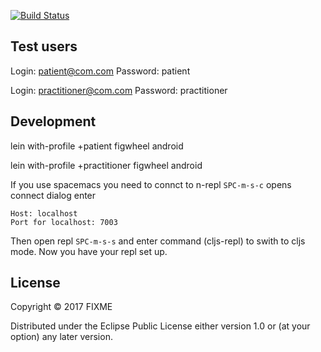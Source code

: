 [![Build Status](https://travis-ci.org/Aidbox/mobile-patient.svg?branch=master)](https://travis-ci.org/Aidbox/mobile-patient)

## Test users

Login: patient@com.com Password: patient

Login: practitioner@com.com Password: practitioner


## Development
lein with-profile +patient figwheel android

lein with-profile +practitioner figwheel android

If you use spacemacs you need to connct to n-repl
`SPC-m-s-c` opens connect dialog
enter
```
Host: localhost
Port for localhost: 7003
```
Then open repl `SPC-m-s-s` and enter command (cljs-repl) to swith to cljs mode.
Now you have your repl set up.


## License

Copyright © 2017 FIXME

Distributed under the Eclipse Public License either version 1.0 or (at
your option) any later version.


